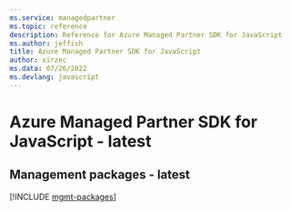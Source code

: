 ```yaml
---
ms.service: managedpartner
ms.topic: reference
description: Reference for Azure Managed Partner SDK for JavaScript
ms.author: jeffish
title: Azure Managed Partner SDK for JavaScript
author: xirzec
ms.data: 07/26/2022
ms.devlang: javascript
---
```

# Azure Managed Partner SDK for JavaScript - latest

## Management packages - latest
[!INCLUDE [mgmt-packages](managed-partner-mgmt-index.md)]